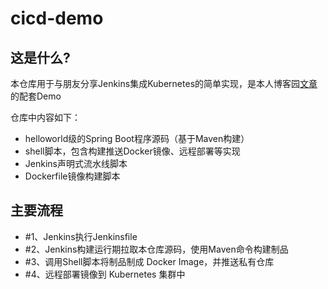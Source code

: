 # cicd-demo
## 这是什么?
本仓库用于与朋友分享Jenkins集成Kubernetes的简单实现，是本人博客园[文章](https://www.cnblogs.com/hellxz/p/easyway_jenkins_integration_k8s.html)的配套Demo

仓库中内容如下：
- helloworld级的Spring Boot程序源码（基于Maven构建）
- shell脚本，包含构建推送Docker镜像、远程部署等实现
- Jenkins声明式流水线脚本
- Dockerfile镜像构建脚本

## 主要流程
- #1、Jenkins执行Jenkinsfile
- #2、Jenkins构建运行期拉取本仓库源码，使用Maven命令构建制品
- #3、调用Shell脚本将制品制成 Docker Image，并推送私有仓库
- #4、远程部署镜像到 Kubernetes 集群中
